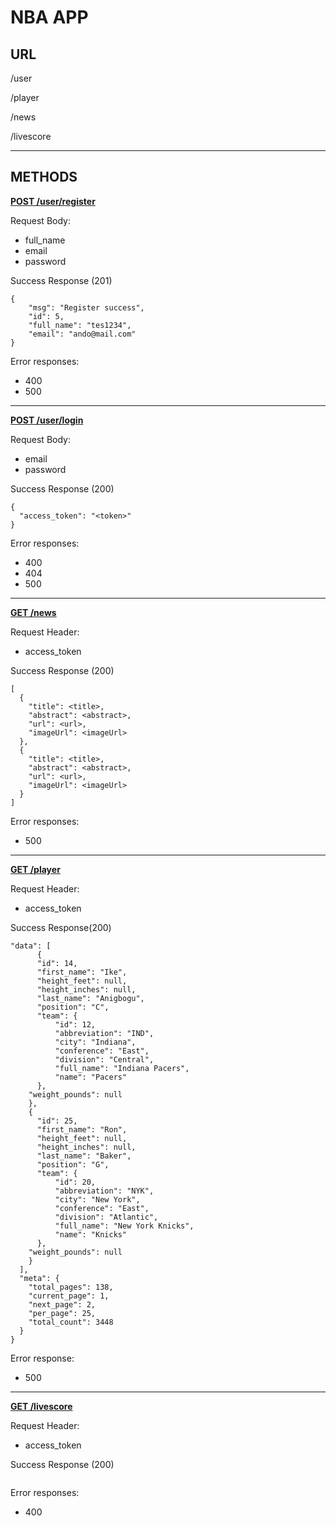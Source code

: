 # NBA APP

## URL
/user

/player

/news

/livescore

---
## METHODS

<b><u>POST /user/register</u></b>

Request Body:
* full_name
* email
* password

Success Response (201)
```
{
    "msg": "Register success",
    "id": 5,
    "full_name": "tes1234",
    "email": "ando@mail.com"
}
```
Error responses:
* 400
* 500

---
<b><u>POST /user/login</b></u>

Request Body:
* email
* password

Success Response (200)
```
{
  "access_token": "<token>"
}
```
Error responses:
* 400
* 404
* 500

---
<b><u>GET /news</u></b>

Request Header:
* access_token

Success Response (200)
```
[
  {
    "title": <title>,
    "abstract": <abstract>,
    "url": <url>,
    "imageUrl": <imageUrl>
  },
  {
    "title": <title>,
    "abstract": <abstract>,
    "url": <url>,
    "imageUrl": <imageUrl>
  }
]
```
Error responses:
* 500

---
<b><u>GET /player</u></b>

Request Header:
* access_token

Success Response(200)
```
"data": [
      {
      "id": 14,
      "first_name": "Ike",
      "height_feet": null,
      "height_inches": null,
      "last_name": "Anigbogu",
      "position": "C",
      "team": {
          "id": 12,
          "abbreviation": "IND",
          "city": "Indiana",
          "conference": "East",
          "division": "Central",
          "full_name": "Indiana Pacers",
          "name": "Pacers"
      },
    "weight_pounds": null
    },
    {
      "id": 25,
      "first_name": "Ron",
      "height_feet": null,
      "height_inches": null,
      "last_name": "Baker",
      "position": "G",
      "team": {
          "id": 20,
          "abbreviation": "NYK",
          "city": "New York",
          "conference": "East",
          "division": "Atlantic",
          "full_name": "New York Knicks",
          "name": "Knicks"
      },
    "weight_pounds": null
    }
  ],
  "meta": {
    "total_pages": 138,
    "current_page": 1,
    "next_page": 2,
    "per_page": 25,
    "total_count": 3448
  }
}
```
Error response:
* 500

---
<b><u>GET /livescore</u></b>

Request Header:
* access_token

Success Response (200)
```

```
Error responses:
* 400



